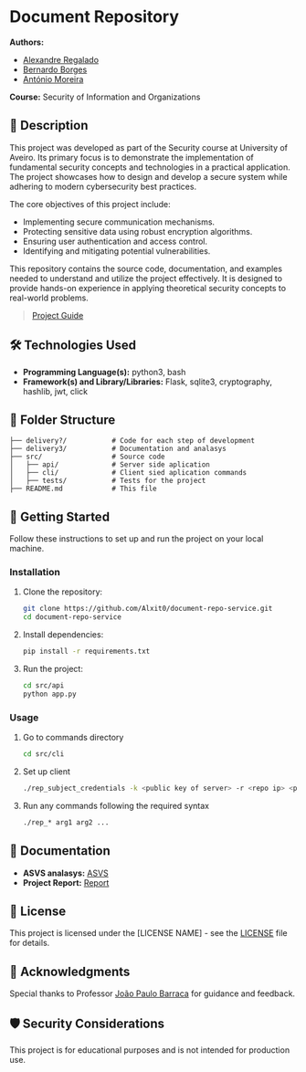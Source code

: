 # Document Repository

**Authors:**
- [Alexandre Regalado](https://github.com/Alxit0)
- [Bernardo Borges](https://github.com/BennyTime)
- [António Moreira](https://github.com/AntonioMSPMoreira13)

**Course:** Security of Information and Organizations

## 📜 Description

This project was developed as part of the Security course at University of Aveiro. Its primary focus is to demonstrate the implementation of fundamental security concepts and technologies in a practical application. The project showcases how to design and develop a secure system while adhering to modern cybersecurity best practices.

The core objectives of this project include:

- Implementing secure communication mechanisms.
- Protecting sensitive data using robust encryption algorithms.
- Ensuring user authentication and access control.
- Identifying and mitigating potential vulnerabilities.

This repository contains the source code, documentation, and examples needed to understand and utilize the project effectively. It is designed to provide hands-on experience in applying theoretical security concepts to real-world problems.

> [Project Guide](./guide.md)

## 🛠️ Technologies Used

- **Programming Language(s):** python3, bash  
- **Framework(s) and Library/Libraries:** Flask, sqlite3, cryptography, hashlib, jwt, click

## 📂 Folder Structure

```plaintext
├── delivery?/           # Code for each step of development
├── delivery3/           # Documentation and analasys
├── src/                 # Source code
│   ├── api/             # Server side aplication
│   ├── cli/             # Client sied aplication commands
│   ├── tests/           # Tests for the project
├── README.md            # This file
```

## 🚀 Getting Started

Follow these instructions to set up and run the project on your local machine.

### Installation

1. Clone the repository:
   ```bash
   git clone https://github.com/Alxit0/document-repo-service.git
   cd document-repo-service
   ```

2. Install dependencies:
   ```bash
   pip install -r requirements.txt
   ```

3. Run the project:
   ```bash
   cd src/api
   python app.py
   ```

### Usage

1. Go to commands directory
    ```bash
    cd src/cli
    ```

2. Set up client
    ```bash
    ./rep_subject_credentials -k <public key of server> -r <repo ip> <password> <creds file>
    ```

3. Run any commands following the required syntax
    ```bash
    ./rep_* arg1 arg2 ...
    ```

## 📖 Documentation

- **ASVS analasys:** [ASVS](./delivery3/asvs-acess-control.md)
- **Project Report:** [Report](./delivery3/Relatório_SIO.pdf)

## 📝 License

This project is licensed under the [LICENSE NAME] - see the [LICENSE](LICENSE) file for details.

## 🤝 Acknowledgments

Special thanks to Professor [João Paulo Barraca](https://github.com/jpbarraca) for guidance and feedback.

## 🛡️ Security Considerations

This project is for educational purposes and is not intended for production use.
